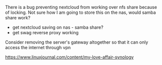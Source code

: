
There is a bug preventing nextcloud from working over nfs share because of locking. Not sure how I am going to store this on the nas, would samba share work?

- get nextcloud saving on nas - samba share?
- get swag reverse proxy working

Consider removing the server's gateway altogether so that it can only access the internet through vpn

https://www.linuxjournal.com/content/my-love-affair-synology